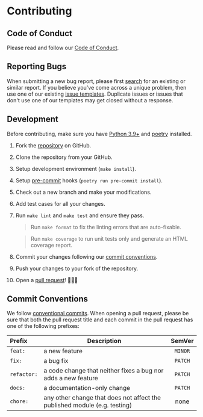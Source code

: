 # Contributing

## Code of Conduct

Please read and follow our [Code of Conduct](CODE_OF_CONDUCT.md).

## Reporting Bugs

When submitting a new bug report, please first [search](https://github.com/ew2664/mabby/issues) for an existing or similar report. If you believe you've come across a unique problem, then use one of our existing [issue templates](https://github.com/ew2664/mabby/issues/new/choose). Duplicate issues or issues that don't use one of our templates may get closed without a response.

## Development

Before contributing, make sure you have [Python 3.9+](https://www.python.org/) and [poetry](https://python-poetry.org/) installed.

1. Fork the [repository](https://github.com/ew2664/mabby) on GitHub.

1. Clone the repository from your GitHub.

1. Setup development environment (`make install`).

1. Setup [pre-commit](https://pre-commit.com/) hooks (`poetry run pre-commit install`).

1. Check out a new branch and make your modifications.

1. Add test cases for all your changes.

1. Run `make lint` and `make test` and ensure they pass.

   > Run `make format` to fix the linting errors that are auto-fixable.

   > Run `make coverage` to run unit tests only and generate an HTML coverage report.

1. Commit your changes following our [commit conventions](#commit-conventions).

1. Push your changes to your fork of the repository.

1. Open a [pull request](https://github.com/ew2664/mabby/pulls)! 🎉🎉🎉

## Commit Conventions

We follow [conventional commits](https://www.conventionalcommits.org/en/v1.0.0/). When opening a pull request, please be sure that both the pull request title and each commit in the pull request has one of the following prefixes:

| Prefix      | Description                                                               | SemVer  |
| :---------- | ------------------------------------------------------------------------- | :-----: |
| `feat:`     | a new feature                                                             | `MINOR` |
| `fix:`      | a bug fix                                                                 | `PATCH` |
| `refactor:` | a code change that neither fixes a bug nor adds a new feature             | `PATCH` |
| `docs:`     | a documentation-only change                                               | `PATCH` |
| `chore:`    | any other change that does not affect the published module (e.g. testing) |  none   |
